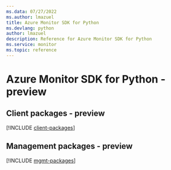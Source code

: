 ```yaml
---
ms.data: 07/27/2022
ms.author: lmazuel
title: Azure Monitor SDK for Python
ms.devlang: python
author: lmazuel
description: Reference for Azure Monitor SDK for Python
ms.service: monitor
ms.topic: reference
---
```

# Azure Monitor SDK for Python - preview

## Client packages - preview
[!INCLUDE [client-packages](monitor-client-index.md)]
## Management packages - preview
[!INCLUDE [mgmt-packages](monitor-mgmt-index.md)]